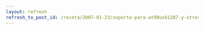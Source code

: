 ```yaml
---
layout: refresh
refresh_to_post_id: /receta/2007-01-23/soporte-para-at90usb1287-y-otros-avr-nuevos-con-gcc
---
```

